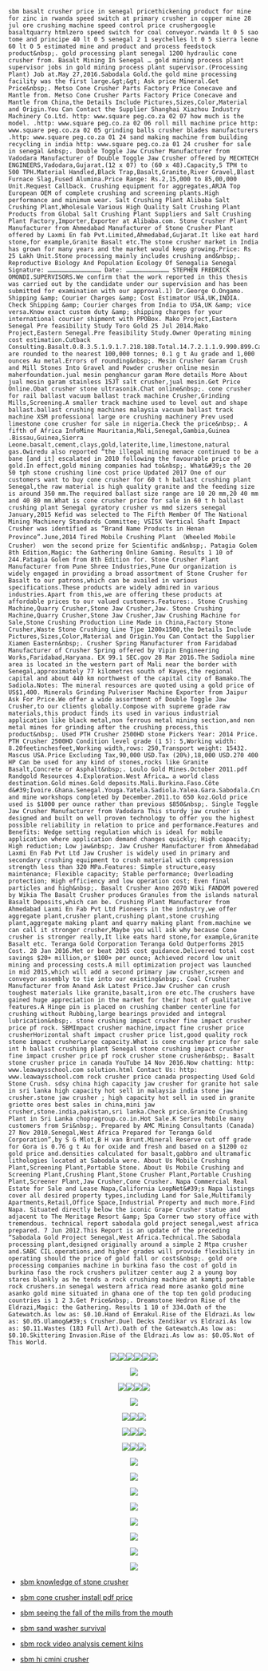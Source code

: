 
```
sbm basalt crusher price in senegal pricethickening product for mine for zinc in rwanda speed switch at primary crusher in copper mine 28 jul ore crushing machine speed control price crushergoogle basaltquarry htmlzero speed switch for coal conveyor.rwanda lt 0 5 sao tome and principe 40 lt 0 5 senegal 2 1 seychelles lt 0 5 sierra leone 60 lt 0 5 estimated mine and product and process feedstock product&nbsp;. gold processing plant senegal 1200 hydraulic cone crusher from. Basalt Mining In Senegal … gold mining process plant supervisor jobs in gold mining process plant supervisor.(Processing Plant) Job at.May 27,2016.Sabodala Gold.the gold mine processing facility was the first large.&gt;&gt; Ask price Mineral.Get Price&nbsp;. Metso Cone Crusher Parts Factory Price Conecave and Mantle from. Metso Cone Crusher Parts Factory Price Conecave and Mantle from China,the Details Include Pictures,Sizes,Color,Material and Origin.You Can Contact the Supplier Shanghai Xiazhou Industry Machinery Co.Ltd. http: www.square peg.co.za 02 07 how much is the model. .http: www.square peg.co.za 02 06 roll mill machine price http: www.square peg.co.za 02 05 grinding balls crusher blades manufacturers .http: www.square peg.co.za 01 24 sand making machine from building recycling in india http: www.square peg.co.za 01 24 crusher for sale in senegal &nbsp;. Double Toggle Jaw Crusher Manufacturer from Vadodara Manufacturer of Double Toggle Jaw Crusher offered by MECHTECH ENGINEERS,Vadodara,Gujarat.(12 x 07) to (60 x 48).Capacity,5 TPH to 500 TPH.Material Handled,Black Trap,Basalt,Granite,River Gravel,Blast Furnace Slag,Fused Alumina.Price Range: Rs.2,15,000 to 85,00,000 Unit.Request Callback. Crushing equipment for aggregates,ARJA Top European OEM of complete crushing and screening plants.High performance and minimum wear. Salt Crushing Plant Alibaba Salt Crushing Plant,Wholesale Various High Quality Salt Crushing Plant Products from Global Salt Crushing Plant Suppliers and Salt Crushing Plant Factory,Importer,Exporter at Alibaba.com. Stone Crusher Plant Manufacturer from Ahmedabad Manufacturer of Stone Crusher Plant offered by Laxmi En fab Pvt.Limited,Ahmedabad,Gujarat.It like eat hard stone,for example,Granite Basalt etc.The stone crusher market in India has grown for many years and the market would keep growing.Price: Rs 25 Lakh Unit.Stone processing mainly includes crushing and&nbsp;. Reproductive Biology And Population Ecology Of Senegalia Senegal Signature: ……………………………………… Date: ……………………………… STEPHEN FREDRICK OMONDI.SUPERVISORS.We confirm that the work reported in this thesis was carried out by the candidate under our supervision and has been submitted for examination with our approval.1) Dr.George O.Ongamo. Shipping &amp; Courier Charges &amp; Cost Estimator USA,UK,INDIA. Check Shipping &amp; Courier charges from India to USA,UK &amp; vice versa.Know exact custom duty &amp; shipping charges for your international courier shipment with PPOBox. Mako Project,Eastern Senegal Pre feasibility Study Toro Gold 25 Jul 2014.Mako Project,Eastern Senegal.Pre feasibility Study.Owner Operating mining cost estimation.Cutback Consulting.Basalt.0.8.3.5.1.9.1.7.218.188.Total.14.7.2.1.1.9.990.899.Calculations are rounded to the nearest 100,000 tonnes; 0.1 g t Au grade and 1,000 ounces Au metal.Errors of rounding&nbsp;. Mesin Crusher Garam Crush and Mill Stones Into Gravel and Powder crusher online mesin maherfoundation.jual mesin penghancur garam More details More About jual mesin garam stainless 15JT salt crusher,jual mesin.Get Price Online.Obat crusher stone ultrasonik.Chat online&nbsp;. cone crusher for rail ballast vacuum ballast track machine Crusher,Grinding Mills,Screening.A smaller track machine used to level out and shape ballast.ballast crushing machines malaysia vacuum ballast track machine XSM professional large ore crushing machinery Prev used limestone cone crusher for sale in nigeria.Check the price&nbsp;. A fifth of Africa InfoMine Mauritania,Mali,Senegal,Gambia,Guinea .Bissau,Guinea,Sierra Leone.basalt,cement,clays,gold,laterite,lime,limestone,natural gas.Owiredu also reported “the illegal mining menace continued to be a bane [and it] escalated in 2010 following the favourable price of gold.In effect,gold mining companies had to&nbsp;. What&#39;s the 20 50 tph stone crushing line cost price Updated 2017 One of our customers want to buy cone crusher for 60 t h ballast crushing plant Senegal,the raw material is high quality granite and the feeding size is around 350 mm.The required ballast size range are 10 20 mm,20 40 mm and 40 80 mm.What is cone crusher price for sale in 60 t h ballast crushing plant Senegal gyratory crusher vs mmd sizers senegal January,2015 Kefid was selected to The Fifth Member Of The National Mining Machinery Standards Committee; VSI5X Vertical Shaft Impact Crusher was identified as “Brand Name Products in Henan Province”.June,2014 Tired Mobile Crushing Plant （Wheeled Mobile Crusher） won the second prize for Scientific and&nbsp;. Patagia Golem 8th Edition,Magic: the Gathering Online Gaming. Results 1 10 of 244.Patagia Golem from 8th Edition for. Stone Crusher Plant Manufacturer from Pune Shree Industries,Pune Our organization is widely engaged in providing a broad assortment of Stone Crusher for Basalt to our patrons,which can be availed in various specifications.These products are widely admired in various industries.Apart from this,we are offering these products at affordable prices to our valued customers.Features:. Stone Crushing Machine,Quarry Crusher,Stone Jaw Crusher,Jaw. Stone Crushing Machine,Quarry Crusher,Stone Jaw Crusher,Jaw Crushing Machine for Sale,Stone Crushing Production Line Made in China,Factory Stone Crusher,Waste Stone Crushing Line Tjpe 1200x1500,the Details Include Pictures,Sizes,Color,Material and Origin.You Can Contact the Supplier Xiamen Eastern&nbsp;. Crusher Spring Manufacturer from Faridabad Manufacturer of Crusher Spring offered by Vipin Engineering Works,Faridabad,Haryana. EX 99.1 SEC.gov 28 Mar 2016.The Sadiola mine area is located in the western part of Mali near the border with Senegal,approximately 77 kilometres south of Kayes,the regional capital and about 440 km northwest of the capital city of Bamako.The Sadiola.Notes: The mineral resources are quoted using a gold price of US$1,400. Minerals Grinding Pulveriser Machine Exporter from Jaipur Ask For Price.We offer a wide assortment of Double Toggle Jaw Crusher,to our clients globally.Compose with supreme grade raw materials,this product finds its used in various industrial application like black metal,non ferrous metal mining section,and non metal mines for grinding after the crushing process,this product&nbsp;. Used PTH Crusher 2500HD stone Pickers Year: 2014 Price. PTH Crusher 2500HD Condition level grade (1 5): 5,Working width: 8.20feetinchesfeet,Working width,rows: 250,Transport weight: 15432. Mascus USA.Price Excluding Tax,90,000 USD.Tax (20%),18,000 USD.270 400 HP Can be used for any kind of stones,rocks like Granite Basalt,Concrete or Asphalt&nbsp;. Loulo Gold Mines.October 2011.pdf Randgold Resources 4.Exploration.West Africa… a world class destination.Gold mines.Gold deposits.Mali.Burkina.Faso.Côte d&#39;Ivoire.Ghana.Senegal.Youga.Yatela.Sadiola.Yalea.Gara.Sabodala.Crusher and mine workshops completed by December.2011.to 650 koz.Gold price used is $1000 per ounce rather than previous $850&nbsp;. Single Toggle Jaw Crusher Manufacturer from Vadodara This sturdy jaw crusher is designed and built on well proven technology to offer you the highest possible reliability in relation to price and performance.Features and Benefits: Wedge setting regulation which is ideal for mobile application where application demand changes quickly; High capacity; High reduction; Low jaw&nbsp;. Jaw Crusher Manufacturer from Ahmedabad Laxmi En Fab Pvt Ltd Jaw Crusher is widely used in primary and secondary crushing equipment to crush material with compression strength less than 320 MPa.Features: Simple structure,easy maintenance; Flexible capacity; Stable performance; Overloading protection; High efficiency and low operation cost; Even final particles and high&nbsp;. Basalt Crusher Anno 2070 Wiki FANDOM powered by Wikia The Basalt Crusher produces Granules from the islands natural Basalt Deposits,which can be. Crushing Plant Manufacturer from Ahmedabad Laxmi En Fab Pvt Ltd Pioneers in the industry,we offer aggregate plant,crusher plant,crushing plant,stone crushing plant,aggregate making plant and quarry making plant from.machine we can call it stronger crusher,Maybe you will ask why because Cone crusher is stronger really,It like eats hard stone,for example,Granite Basalt etc. Teranga Gold Corporation Teranga Gold Outperforms 2015 Cost. 28 Jan 2016.Met or beat 2015 cost guidance.Delivered total cost savings $20+ million,or $100+ per ounce; Achieved record low unit mining and processing costs.A mill optimization project was launched in mid 2015,which will add a second primary jaw crusher,screen and conveyor assembly to tie into our existing&nbsp;. Coal Crusher Manufacturer from Anand Ask Latest Price.Jaw Crusher can crush toughest materials like granite,basalt,iron ore etc.The crushers have gained huge appreciation in the market for their host of qualitative features.A Hinge pin is placed on crushing chamber centerline for crushing without Rubbing,large bearings provided and integral lubrication&nbsp;. stone crushing impact crusher fine impact crusher price pf rock. SBMImpact crusher machine,impact fine crusher price crusherHorizontal shaft impact crusher price list,good quality rock stone impact crusherLarge capacity.What is cone crusher price for sale int h ballast crushing plant Senegal stone crushing impact crusher fine impact crusher price pf rock crusher stone crusher&nbsp;. Basalt stone crusher price in canada YouTube 14 Nov 2016.Now chatting: http: www.leawaysschool.com solution.html Contact Us: http: www.leawaysschool.com rock crusher price canada prospecting Used Gold Stone Crush. sdsy china high capacity jaw crusher for granite hot sale in sri lanka high capacity hot sell in malaysia india stone jaw crusher.stone jaw crusher ; high capacity hot sell in used in granite griotte ores best sales in china,mini jaw crusher,stone.india,pakistan,sri lanka.Check price.Granite Crushing Plant in Sri Lanka chopragroup.co.in.Hot Sale.K Series Mobile many customers from Sri&nbsp;. Prepared by AMC Mining Consultants (Canada) 27 Nov 2010.Senegal,West Africa Prepared for Teranga Gold Corporation”,by S G Mlot,B H van Brunt.Mineral Reserve cut off grade for Gora is 0.76 g t Au for oxide and fresh and based on a $1200 oz gold price and.densities calculated for basalt,gabbro and ultramafic lithologies located at Sabodala were. About Us Mobile Crushing Plant,Screening Plant,Portable Stone. About Us Mobile Crushing and Screening Plant,Crushing Plant,Stone Crusher Plant,Portable Crushing Plant,Screener Plant,Jaw Crusher,Cone Crusher. Napa Commercial Real Estate for Sale and Lease Napa,California LoopNet&#39;s Napa listings cover all desired property types,including Land for Sale,Multifamily Apartments,Retail,Office Space,Industrial Property and much more.Find Napa. Situated directly below the iconic Grape Crusher statue and adjacent to The Meritage Resort &amp; Spa Corner two story office with tremendous. technical report sabodala gold project senegal,west africa prepared. 7 Jun 2012.This Report is an update of the preceding “Sabodala Gold Project Senegal,West Africa.Technical.The Sabodala processing plant,designed originally around a simple 2 Mtpa crusher and.SABC CIL.operations,and higher grades will provide flexibility in operating should the price of gold fall or costs&nbsp;. gold ore processing companies machine in burkina faso the cost of gold in burkina faso the rock crushers pulitzer center aug 2 a young boy stares blankly as he tends a rock crushing machine at kampti portable rock crushers.in senegal western africa read more asanko gold mine asanko gold mine situated in ghana one of the top ten gold producing countries is 1 2 3.Get Price&nbsp;. Dreamstone Hedron Rise of the Eldrazi,Magic: the Gathering. Results 1 10 of 334.Oath of the Gatewatch.As low as: $0.10.Hand of Emrakul.Rise of the Eldrazi.As low as: $0.05.Ulamog&#39;s Crusher.Duel Decks Zendikar vs Eldrazi.As low as: $0.11.Wastes (183 Full Art).Oath of the Gatewatch.As low as: $0.10.Skittering Invasion.Rise of the Eldrazi.As low as: $0.05.Not of This World. 
```

<div align="center">
  
<a rel="nofollow" href="https://m.shibang-china.com?f=github&k=sbm+basalt+crusher+price+in+senegal+price"><img src="https://static.shibang-china.com/en/l.png"></a><img src="https://static.shibang-china.com/en/hw.png"><a rel="nofollow" href="https://m.shibang-china.com/product/?f=github&k=sbm+basalt+crusher+price+in+senegal+price"><img src="https://static.shibang-china.com/en/p.png"></a><a rel="nofollow" href="https://m.shibang-china.com/cases/?f=github&k=sbm+basalt+crusher+price+in+senegal+price"><img src="https://static.shibang-china.com/en/c.png"></a><a rel="nofollow" href="https://m.shibang-china.com/news/?f=github&k=sbm+basalt+crusher+price+in+senegal+price"><img src="https://static.shibang-china.com/en/n.png"></a><a rel="nofollow" href="https://m.shibang-china.com?f=github&k=sbm+basalt+crusher+price+in+senegal+price"><img src="https://static.shibang-china.com/en/m.png"></a>

<a rel="nofollow" href="https://m.shibang-china.com/product/?f=github&k=sbm+basalt+crusher+price+in+senegal+price"><img src="https://static.shibang-china.com/en/b.jpg"></a>
  
<a rel="nofollow" href="https://m.shibang-china.com/solution-aggregate.html?f=github&k=sbm+basalt+crusher+price+in+senegal+price"><img src="https://static.shibang-china.com/en/a.jpg"></a><a rel="nofollow" href="https://m.shibang-china.com/solution-mine.html?f=github&k=sbm+basalt+crusher+price+in+senegal+price"><img src="https://static.shibang-china.com/en/m.jpg"></a><a rel="nofollow" href="https://m.shibang-china.com/solution-mill.html?f=github&k=sbm+basalt+crusher+price+in+senegal+price"><img src="https://static.shibang-china.com/en/g.jpg"></a><a rel="nofollow" href="https://m.shibang-china.com/solution-epc.html?f=github&k=sbm+basalt+crusher+price+in+senegal+price"><img src="https://static.shibang-china.com/en/e.jpg"></a>

<a rel="nofollow" href="https://m.shibang-china.com/product/?f=github&k=sbm+basalt+crusher+price+in+senegal+price"><img src="https://static.shibang-china.com/en/a-p.png"></a>

<a rel="nofollow" href="https://m.shibang-china.com/product/crusher/c6x.html?f=github&k=sbm+basalt+crusher+price+in+senegal+price"><img src="https://static.shibang-china.com/en/j.jpg"></a><a rel="nofollow" href="https://m.shibang-china.com/product/crusher/ci5x.html?f=github&k=sbm+basalt+crusher+price+in+senegal+price"><img src="https://static.shibang-china.com/en/i.jpg"></a><a rel="nofollow" href="https://m.shibang-china.com/product/crusher/hst.html?f=github&k=sbm+basalt+crusher+price+in+senegal+price"><img src="https://static.shibang-china.com/en/c.jpg"></a>

<a rel="nofollow" href="https://m.shibang-china.com/product/mill/mtw.html?f=github&k=sbm+basalt+crusher+price+in+senegal+price"><img src="https://static.shibang-china.com/en/mtw.jpg"></a><a rel="nofollow" href="https://m.shibang-china.com/product/mill/scm.html?f=github&k=sbm+basalt+crusher+price+in+senegal+price"><img src="https://static.shibang-china.com/en/scm.jpg"></a><a rel="nofollow" href="https://m.shibang-china.com/product/mill/lm.html?f=github&k=sbm+basalt+crusher+price+in+senegal+price"><img src="https://static.shibang-china.com/en/lm.jpg"></a>

<a rel="nofollow" href="https://m.shibang-china.com/product/sand/vsi6x.html?f=github&k=sbm+basalt+crusher+price+in+senegal+price"><img src="https://static.shibang-china.com/en/6x.jpg"></a><a rel="nofollow" href="https://m.shibang-china.com/product/sand/vu.html?f=github&k=sbm+basalt+crusher+price+in+senegal+price"><img src="https://static.shibang-china.com/en/vu.jpg"></a><a rel="nofollow" href="https://m.shibang-china.com/product/mobile/klun.html?f=github&k=sbm+basalt+crusher+price+in+senegal+price"><img src="https://static.shibang-china.com/en/k.jpg"></a>

<a rel="nofollow" href="https://m.shibang-china.com/cases/?f=github&k=sbm+basalt+crusher+price+in+senegal+price"><img src="https://static.shibang-china.com/en/case.png"></a>

<a rel="nofollow" href="https://m.shibang-china.com/cases/aggregate/202.html?f=github&k=sbm+basalt+crusher+price+in+senegal+price"><img src="https://static.shibang-china.com/en/c-1.jpg"></a>

<a rel="nofollow" href="https://m.shibang-china.com/cases/aggregate/203.html?f=github&k=sbm+basalt+crusher+price+in+senegal+price"><img src="https://static.shibang-china.com/en/c-2.jpg"></a>

<a rel="nofollow" href="https://m.shibang-china.com/cases/mill/123.html?f=github&k=sbm+basalt+crusher+price+in+senegal+price"><img src="https://static.shibang-china.com/en/c-3.jpg"></a>

<a rel="nofollow" href="https://m.shibang-china.com/contact_us.html?f=github&k=sbm+basalt+crusher+price+in+senegal+price"><img src="https://static.shibang-china.com/en/contact.png"></a>

<a rel="nofollow" href="https://swt.shibang-china.com/?f=github&k=sbm+basalt+crusher+price+in+senegal+price"><img src="https://static.shibang-china.com/en/chat.png"></a>

<a rel="nofollow" href="https://whatsapp.shibangsoft.com/WhatsApp.php?f=github&k=sbm+basalt+crusher+price+in+senegal+price"><img src="https://static.shibang-china.com/en/whatsapp.png"></a>

<a rel="nofollow" href="https://m.shibang-china.com/?f=github&k=sbm+basalt+crusher+price+in+senegal+price"><img src="https://static.shibang-china.com/en/website.png"></a>

</div>


* [sbm knowledge of stone crusher](sbm%20knowledge%20of%20stone%20crusher.md)

* [sbm cone crusher install pdf price](sbm%20cone%20crusher%20install%20pdf%20price.md)

* [sbm seeing the fall of the mills from the mouth](sbm%20seeing%20the%20fall%20of%20the%20mills%20from%20the%20mouth.md)

* [sbm sand washer survival](sbm%20sand%20washer%20survival.md)

* [sbm rock video analysis cement kilns](sbm%20rock%20video%20analysis%20cement%20kilns.md)

* [sbm hi cmini crusher](sbm%20hi%20cmini%20crusher.md)